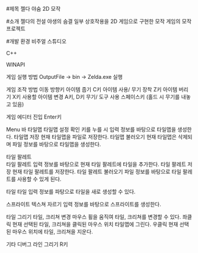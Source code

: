 #제목
젤다 야숨 2D 모작

#소개
젤다의 전설 야생의 숨결 일부 상호작용을 2D 게임으로 구현한 모작 게임의 모작 프로젝트

#개발 환경
비주얼 스튜디오

C++

WINAPI

게임 실행 방법
OutputFile -> bin -> Zelda.exe 실행

게임 조작 방법
이동                        방향키 
아이템 줍기                 C키 
아이템 사용/ 무기 장착      Z키 
아이템 버리기               X키 
사용할 아이템 변경          A키, D키 
무기/ 도구 사용             스페이스키 (홀드 시 무기를 내놓고 있음)

게임 에디터 
진입                        Enter키 

Menu 바
타일맵
타일맵 설정                 확인 키를 누를 시 입력 정보를 바탕으로 타일맵을 생성한다.
타일맵 저장                 현재 타일맵을 파일로 저장한다.
타일맵 불러오기             현재 타일맵은 삭제되며 파일 정보를 바탕으로 타일맵을 생성한다. 

타일 팔레트                 
타일 팔레트                 입력 정보를 바탕으로 현재 타일 팔레트에 타일을 추가한다. 
타일 팔레트 저장            현재 타일 팔레트를 저장한다.
타일 팔레트 불러오기        파일 정보를 바탕으로 타일 팔레트를 사용할 수 있게 된다.

타일
타일                        입력 정보를 파탕으로 타일을 새로 생성할 수 있다.

스프라이트
텍스쳐 자르기               입력 정보를 바탕으로 스프라이트를 생성한다.

타일 그리기
타일, 크리쳐 변경           마우스 휠을 움직여 타일, 크리쳐를 변경할 수 있다.
좌클릭                      현재 선택된 타일, 크리쳐을 클릭된 마우스 위치 타일맵에 그린다.
우클릭                      현재 선택된 마우스 위치에 타일, 크리쳐을 지운다.

기타
디버그 라인 그리기          R키 
